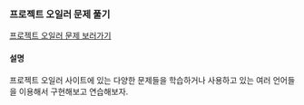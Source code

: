 ### 프로젝트 오일러 문제 풀기

[프로젝트 오일러 문제 보러가기](http://euler.synap.co.kr/prob_list.php)  

#### 설명  
프로젝트 오일러 사이트에 있는 다양한 문제들을 학습하거나 사용하고 있는 여러 언어들을 이용해서 구현해보고 연습해보자.